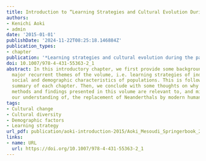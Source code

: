 ```yaml
---
title: Introduction to “Learning Strategies and Cultural Evolution During the Palaeolithic”
authors:
- Kenichi Aoki
- admin
date: '2015-01-01'
publishDate: '2024-11-22T08:25:18.146884Z'
publication_types:
- chapter
publication: '*Learning strategies and cultural evolution during the palaeolithic*'
doi: 10.1007/978-4-431-55363-2_1
abstract: In this introductory chapter, we first provide some background on the two
  major recurrent themes of the volume, i.e. learning strategies of individuals, and
  social and demographic characteristics of populations. This is followed by a brief
  summary of each chapter. Then, we conclude with some thoughts on why and how the
  methods and findings presented in this volume are relevant to, and might inform
  our understanding of, the replacement of Neanderthals by modern humans (Homo sapiens).
tags:
- Cultural change
- Cultural diversity
- Demographic factors
- Learning strategy
url_pdf: publication/aoki-introduction-2015/Aoki_Mesoudi_Springerbook_2015.pdf
links:
- name: URL
  url: https://doi.org/10.1007/978-4-431-55363-2_1
---
```

